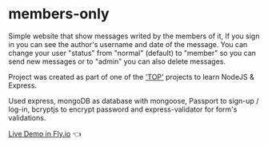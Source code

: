 # members-only

Simple website that show messages writed by the members of it, If you sign in you can see the author's username and date of the message.
You can change your user "status" from "normal" (default) to "member" so you can send new messages or to "admin" you can also delete messages.

Project was created as part of one of the ['TOP'](https://www.theodinproject.com/) projects to learn NodeJS & Express.

Used express, mongoDB as database with mongoose, Passport to sign-up / log-in, bcryptjs to encrypt password and express-validator for form's validations.


[Live Demo in Fly.io](https://membersonly.fly.dev/) :point_left:

